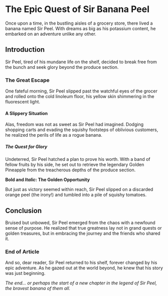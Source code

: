 # The Epic Quest of Sir Banana Peel

Once upon a time, in the bustling aisles of a grocery store, there lived a banana named Sir Peel. With dreams as big as his potassium content, he embarked on an adventure unlike any other.

## Introduction

Sir Peel, tired of his mundane life on the shelf, decided to break free from the bunch and seek glory beyond the produce section.

### The Great Escape

One fateful morning, Sir Peel slipped past the watchful eyes of the grocer and rolled onto the cold linoleum floor, his yellow skin shimmering in the fluorescent light.

#### A Slippery Situation

Alas, freedom was not as sweet as Sir Peel had imagined. Dodging shopping carts and evading the squishy footsteps of oblivious customers, he realized the perils of life as a rogue banana.

##### The Quest for Glory

Undeterred, Sir Peel hatched a plan to prove his worth. With a band of fellow fruits by his side, he set out to retrieve the legendary Golden Pineapple from the treacherous depths of the produce section.

**Bold and _Italic_: The Golden Opportunity**

But just as victory seemed within reach, Sir Peel slipped on a discarded orange peel (the irony!) and tumbled into a pile of squishy tomatoes.

## Conclusion

Bruised but unbowed, Sir Peel emerged from the chaos with a newfound sense of purpose. He realized that true greatness lay not in grand quests or golden treasures, but in embracing the journey and the friends who shared it.

### End of Article

And so, dear reader, Sir Peel returned to his shelf, forever changed by his epic adventure. As he gazed out at the world beyond, he knew that his story was just beginning.

*The end… or perhaps the start of a new chapter in the legend of Sir Peel, the bravest banana of them all.*
